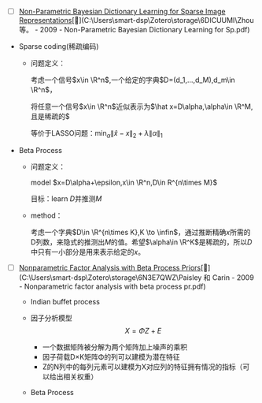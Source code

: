 - [ ] [Non-Parametric Bayesian Dictionary Learning for Sparse Image Representations](https://proceedings.neurips.cc/paper/2009/hash/cfecdb276f634854f3ef915e2e980c31-Abstract.html)[:page_facing_up:](C:\Users\smart-dsp\Zotero\storage\6DICUUMI\Zhou 等。 - 2009 - Non-Parametric Bayesian Dictionary Learning for Sp.pdf)

- Sparse coding(稀疏编码)

  - 问题定义：

    考虑一个信号$x\in \R^n$,一个给定的字典$D=(d_1,...,d_M),d_m\in \R^n$，

    将任意一个信号$x\in \R^n$近似表示为$\hat x=D\alpha,\alpha\in \R^M,且是稀疏的$

    等价于LASSO问题：$\min_\alpha\|\hat x-x\|_2+\lambda\|\alpha\|_1$

- Beta Process

  - 问题定义：

    model $x=D\alpha+\epsilon,x\in \R^n,D\in R^{n\times M}$

    目标：learn $D$并推测$M$

  - method：

    考虑一个字典$D\in \R^{n\times K},K \to \infin$，通过推断精确$x$所需的D列数，来隐式的推测出$M$的值。希望$\alpha\in \R^K$是稀疏的，所以$D$中只有一小部分是用来表示给定的$x$。

    

- [ ] [Nonparametric Factor Analysis with Beta Process Priors](https://dl.acm.org/doi/abs/10.1145/1553374.1553474?casa_token=LLVZELYL4-EAAAAA%3AdLokf9_7VpqWI0lm2GK0te-sq3IlGMAmsYW9vL4UlWj3WYC_H6sXkjwp-TPTe0O-pGOKN8WG2puc)[:page_facing_up:](C:\Users\smart-dsp\Zotero\storage\6N3E7QWZ\Paisley 和 Carin - 2009 - Nonparametric factor analysis with beta process pr.pdf)
  
  - Indian buffet process
  
  - 因子分析模型
    $$
    X=\Phi Z+E
    $$
  
    - 一个数据矩阵被分解为两个矩阵加上噪声的乘积
    - 因子荷载D×K矩阵Φ的列可以建模为潜在特征
    - Z的N列中的每列元素可以建模为X对应列的特征拥有情况的指标（可以给出相关权重）
  
  - Beta Process
  
    
  
    